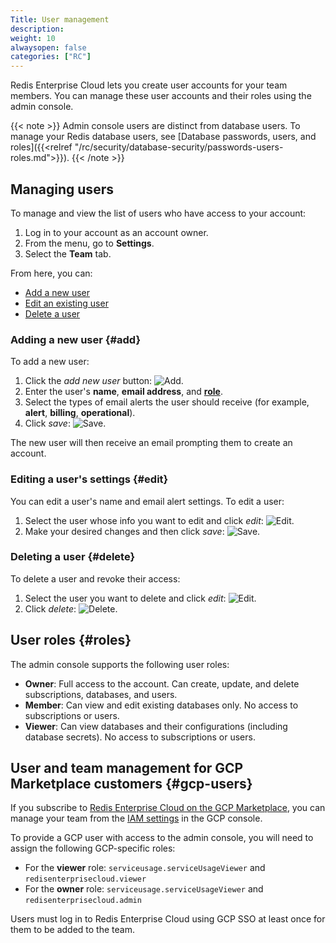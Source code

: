 ```yaml
---
Title: User management
description:
weight: 10
alwaysopen: false
categories: ["RC"]
---
```

Redis Enterprise Cloud lets you create user accounts for your team members. You can manage these user accounts and their roles using the admin console.

{{< note >}}
Admin console users are distinct from database users. To manage your Redis database users, see [Database passwords, users, and roles]({{<relref "/rc/security/database-security/passwords-users-roles.md">}}).
{{< /note >}}

## Managing users

To manage and view the list of users who have access to your account:

1. Log in to your account as an account owner.
1. From the menu, go to **Settings**.
1. Select the **Team** tab.

From here, you can:

* [Add a new user](#add)
* [Edit an existing user](#edit)
* [Delete a user](#delete)

### Adding a new user {#add}

To add a new user:

1. Click the *add new user* button: ![Add](/images/rc/icon_add.png#no-click "Add").
1. Enter the user's **name**, **email address**, and **[role](#roles)**.
1. Select the types of email alerts the user should receive (for example, **alert**, **billing**, **operational**).
1. Click *save*: ![Save](/images/rc/icon_save.png#no-click "Add").

The new user will then receive an email prompting them to create an account.

### Editing a user's settings {#edit}

You can edit a user's name and email alert settings. To edit a user:

1. Select the user whose info you want to edit and click *edit*: ![Edit](/images/rc/icon_edit.png#no-click "Add").
1. Make your desired changes and then click *save*: ![Save](/images/rc/icon_save.png#no-click "Add").

### Deleting a user {#delete}

To delete a user and revoke their access:

1. Select the user you want to delete and click *edit*: ![Edit](/images/rc/icon_edit.png#no-click "Add").
1. Click *delete*: ![Delete](/images/rc/icon_delete.png#no-click "Delete").

## User roles {#roles}

The admin console supports the following user roles:

- **Owner**: Full access to the account. Can create, update, and delete subscriptions, databases, and users.
- **Member**: Can view and edit existing databases only. No access to subscriptions or users.
- **Viewer**: Can view databases and their configurations (including database secrets). No access to subscriptions or users.

## User and team management for GCP Marketplace customers {#gcp-users}

If you subscribe to [Redis Enterprise Cloud on the GCP Marketplace](https://console.cloud.google.com/marketplace/product/endpoints/gcp.redisenterprise.com), you can manage your team from the [IAM settings](https://cloud.google.com/iam/docs) in the GCP console.

To provide a GCP user with access to the admin console, you will need to assign the following GCP-specific roles:

- For the **viewer** role: `serviceusage.serviceUsageViewer` and `redisenterprisecloud.viewer`
- For the **owner** role:  `serviceusage.serviceUsageViewer` and `redisenterprisecloud.admin`

Users must log in to Redis Enterprise Cloud using GCP SSO at least once for them to be added to the team.

